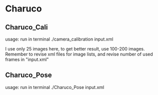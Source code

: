 # Charuco
## Charuco_Cali
usage: run in terminal
./camera_calibration input.xml

I use only 25 images here, to get better result, use 100-200 images.
Remember to revise xml files for image lists, and revise number of used frames in "input.xml"

## Charuco_Pose
usage: run in terminal 
./Charuco_Pose input.xml